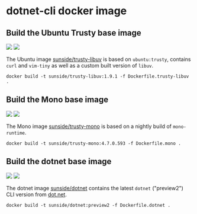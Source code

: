 # dotnet-cli docker image

## Build the Ubuntu Trusty base image

[![](https://images.microbadger.com/badges/version/sunside/trusty-libuv.svg)](http://microbadger.com/images/sunside/trusty-libuv "Get your own version badge on microbadger.com") [![](https://images.microbadger.com/badges/image/sunside/trusty-libuv.svg)](http://microbadger.com/images/sunside/trusty-libuv "Get your own image badge on microbadger.com")

The Ubuntu image [sunside/trusty-libuv](https://hub.docker.com/r/sunside/trusty-libuv/) is based on `ubuntu:trusty`, contains `curl` and `vim-tiny` as well as a custom built version of `libuv`. 

```
docker build -t sunside/trusty-libuv:1.9.1 -f Dockerfile.trusty-libuv .
```

## Build the Mono base image

[![](https://images.microbadger.com/badges/version/sunside/trusty-mono.svg)](http://microbadger.com/images/sunside/trusty-mono "Get your own version badge on microbadger.com") [![](https://images.microbadger.com/badges/image/sunside/trusty-mono.svg)](http://microbadger.com/images/sunside/trusty-mono "Get your own image badge on microbadger.com")

The Mono image [sunside/trusty-mono](https://hub.docker.com/r/sunside/trusty-mono/) is based on a nightly build of `mono-runtime`.

```
docker build -t sunside/trusty-mono:4.7.0.593 -f Dockerfile.mono .
```

## Build the dotnet base image

[![](https://images.microbadger.com/badges/version/sunside/dotnet.svg)](http://microbadger.com/images/sunside/dotnet "Get your own version badge on microbadger.com") [![](https://images.microbadger.com/badges/image/sunside/dotnet.svg)](http://microbadger.com/images/sunside/dotnet "Get your own image badge on microbadger.com")

The dotnet image [sunside/dotnet](https://hub.docker.com/r/sunside/dotnet/) contains the latest  `dotnet` ("preview2") CLI version from [dot.net](https://dot.net).

```
docker build -t sunside/dotnet:preview2 -f Dockerfile.dotnet .
```
